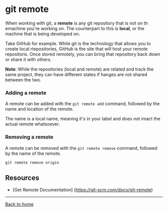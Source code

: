 # **git remote**

When working with git, a **remote** is any git repository that is not on th emachine you're working on. The counterpart to this is **local**, or the machine that is being developed on.

Take GitHub for example. While git is the technology that allows you to create local rtepositories, GitHub is the site that will host your remote repositoris. Once stored remotely, you can bring that repository back down or share it with others.

**Note**: While the repositories (local and remote) are related and track the same project, they can have different states if hanges are not shared between the two.

### Adding a remote

A remote can be added with the `git remote add` command, followed by the name and location of the remote.

The name is a local name, meaning it's in your label and does not imact the actual remote whatsoever.

### Removing a remote

A remote can be removed with the `git remote remove` command, followed by the name of the remote.
```
git remote remove origin
```

## Resources

- [Get Remote Documentation] (https://git-scm.com/docs/git-remote)
---
[Back to home](../README.md)